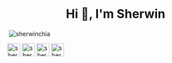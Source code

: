 <h1 align="center">Hi 👋, I'm Sherwin</h1>


<p align="center">
  <p>&nbsp;<img align="center" src="https://github-readme-stats.vercel.app/api?username=sherwinchia&show_icons=true" alt="sherwinchia" /></p>
<a href="https://linkedin.com/in/sherwinchia" target="blank"><img align="center" src="https://cdn.jsdelivr.net/npm/simple-icons@3.0.1/icons/linkedin.svg" alt="sherwinchia" height="30" width="30" /></a>
<a href="https://stackoverflow.com/users/sherwinchia" target="blank"><img align="center" src="https://cdn.jsdelivr.net/npm/simple-icons@3.0.1/icons/stackoverflow.svg" alt="sherwinchia" height="30" width="30" /></a>
<a href="https://instagram.com/sherwinchia" target="blank"><img align="center" src="https://cdn.jsdelivr.net/npm/simple-icons@3.0.1/icons/instagram.svg" alt="sherwinchia" height="30" width="30" /></a>
<a href="https://www.youtube.com/c/sherwinchia" target="blank"><img align="center" src="https://cdn.jsdelivr.net/npm/simple-icons@3.0.1/icons/youtube.svg" alt="sherwinchia" height="30" width="30" /></a>
</p>

<!--
**sherwinchia/sherwinchia** is a ✨ _special_ ✨ repository because its `README.md` (this file) appears on your GitHub profile.

Here are some ideas to get you started:

- 🔭 I’m currently working on ...
- 🌱 I’m currently learning ...
- 👯 I’m looking to collaborate on ...
- 🤔 I’m looking for help with ...
- 💬 Ask me about ...
- 📫 How to reach me: ...
- 😄 Pronouns: ...
- ⚡ Fun fact: ...
-->



